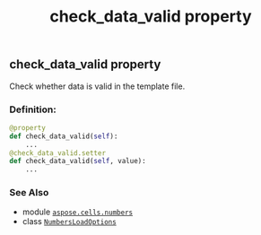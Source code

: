 ﻿---
title: check_data_valid property
second_title: Aspose.Cells for Python via .NET API References
description: 
type: docs
weight: 60
url: /aspose.cells.numbers/numbersloadoptions/check_data_valid/
is_root: false
---

## check_data_valid property


Check whether data is valid in the template file.
### Definition:
```python
@property
def check_data_valid(self):
    ...
@check_data_valid.setter
def check_data_valid(self, value):
    ...
```

### See Also
* module [`aspose.cells.numbers`](../../)
* class [`NumbersLoadOptions`](/cells/python-net/aspose.cells.numbers/numbersloadoptions)

